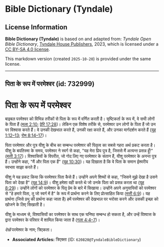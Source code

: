 # Bible Dictionary (Tyndale)

## License Information

**Bible Dictionary (Tyndale)** is based on and adapted from: _Tyndale Open Bible Dictionary_, [Tyndale House Publishers](https://tyndaleopenresources.com/), 2023, which is licensed under a [CC BY-SA 4.0 license](https://creativecommons.org/licenses/by-sa/4.0/legalcode.en).

This markdown version (created `2025-10-20`) is provided under the same license.



--------------------------------

## पिता के रूप में परमेश्वर (id: 732999)

पिता के रूप में परमेश्वर
========================

बाइबल परमेश्वर को विभिन्न तरीकों से पिता के रूप में वर्णित करती है। सृष्टिकर्ता के रूप में, वे सभी लोगों के पिता हैं ([मला 2:10](https://ref.ly/Mal2:10); [प्रेरि 17:28](https://ref.ly/Acts17:28))। लेकिन एक विशेष तरीके से, परमेश्वर उन लोगों के पिता हैं जो उन पर विश्वास करते हैं। वे उनकी देखभाल करते हैं, उनकी रक्षा करते हैं, और उनका मार्गदर्शन करते हैं ([यूह 1:12–13](https://ref.ly/John1:12-John1:13); [रोम 8:14–17](https://ref.ly/Rom8:14-Rom8:17))।

पिता परमेश्वर और पुत्र यीशु के बीच का सम्बन्ध परमेश्वर की पितृत्व का सबसे गहरा अर्थ प्रकट करता है। यीशु के बपतिस्मा के समय, परमेश्वर ने स्वर्ग से कहा, "यह मेरा प्रिय पुत्र है, जिससे मैं अत्यन्त प्रसन्न हूँ!" ([मत्ती 3:17](https://ref.ly/Matt3:17))। विश्वासियों के विपरीत, जो गोद लिए गए परमेश्वर के संतान हैं, यीशु परमेश्वर के अनन्त पुत्र हैं। उन्होंने कहा, "मैं और पिता एक हैं" ([यूह 10:30](https://ref.ly/John10:30))। यह दिखाता है कि वे पिता के समान ईश्वरीय स्वभाव साझा करते हैं।

यीशु ने यह प्रकट किया कि परमेश्वर पिता कैसे हैं। उन्होंने अपने शिष्यों से कहा, "जिसने मुझे देखा है उसने पिता को देखा है" ([यूह 14:9](https://ref.ly/John14:9))। यीशु हमेशा वही करते थे जो उनके पिता को प्रसन्न करता था ([यूह 8:29](https://ref.ly/John8:29))। उन्होंने लोगों को परमेश्वर के पितृ प्रेम के बारे में सिखाया। उन्होंने अपने अनुयायियों को परमेश्वर से "हे हमारे पिता, तू जो स्वर्ग में है" के रूप में प्रार्थना करने के लिए प्रोत्साहित किया ([मत्ती 6:9](https://ref.ly/Matt6:9))। यह प्रार्थना (जिसे प्रभु की प्रार्थना कहा जाता है) हमें परमेश्वर की देखभाल पर भरोसा करने और उसकी इच्छा को खोजने के लिए सिखाती है।

यीशु के माध्यम से, विश्वासियों का परमेश्वर के साथ एक घनिष्ठ सम्बन्ध हो सकता है, और उन्हें विश्वास के द्वारा परमेश्वर के परिवार में शामिल किया जाता है ([गला 4:4–7](https://ref.ly/Gal4:4-Gal4:7))।

*देखें* परमेश्वर के नाम; त्रिएकता।

* **Associated Articles:** त्रिएक्ता  (ID: `620820@TyndaleBibleDictionary`)

